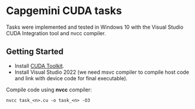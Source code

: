 # Capgemini CUDA tasks
Tasks were implemented and tested in Windows 10 with the Visual Studio CUDA Integration tool and nvcc compiler.

## Getting Started
- Install [CUDA Toolkit](https://developer.nvidia.com/cuda-toolkit).
- Install Visual Studio 2022 (we need msvc compiler to compile host code and link with device code for final executable).

Compile code using **nvcc** compiler:

`nvcc task_<n>.cu -o task_<n> -O3`